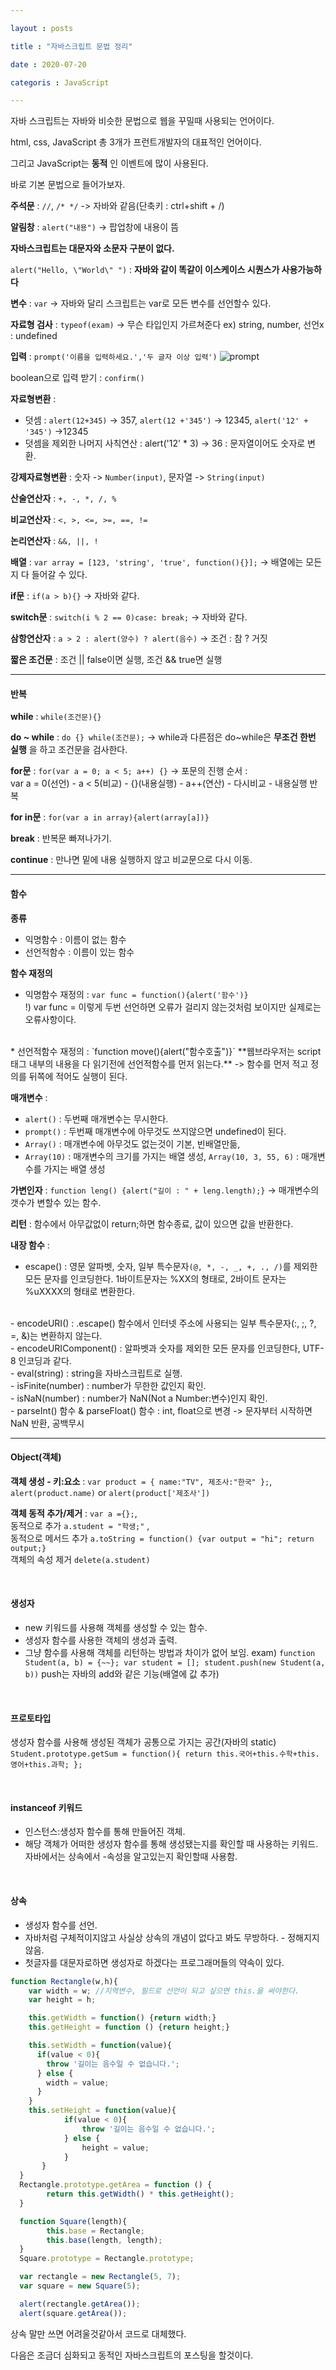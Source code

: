 ```yaml
---

layout : posts

title : "자바스크립트 문법 정리"

date : 2020-07-20

categoris : JavaScript

---
```


자바 스크립트는 자바와 비슷한 문법으로 웹을 꾸밀때 사용되는 언어이다.

html, css, JavaScript 총 3개가 프런트개발자의 대표적인 언어이다.

그리고 JavaScript는 **동적** 인 이벤트에 많이 사용된다.

바로 기본 문법으로 들어가보자.

**주석문** : `//`, `/* */` -> 자바와 같음(단축키 : ctrl+shift + /)

**알림창** : `alert("내용")` -> 팝업창에 내용이 뜸

**자바스크립트는 대문자와 소문자 구분이 없다.**

`alert("Hello, \"World\" ")` : **자바와 같이 똑같이 이스케이스 시퀀스가 사용가능하다**

**변수** : `var` -> 자바와 달리 스크립트는 var로 모든 변수를 선언할수 있다.

**자료형 검사** : `typeof(exam)` -> 무슨 타입인지 가르쳐준다 ex) string, number, 선언x : undefined

**입력** : `prompt('이름을 입력하세요.','두 글자 이상 입력')`
![prompt](https://user-images.githubusercontent.com/66049273/88000457-a4b2a680-cb38-11ea-9fe8-3855b4e633bb.png)

boolean으로 입력 받기 : `confirm()`

**자료형변환** :
* 덧셈 : `alert(12+345)` -> 357, `alert(12 +'345')` -> 12345, `alert('12' + '345')` ->12345
* 덧셈을 제외한 나머지 사칙연산 : alert('12' * 3) -> 36 : 문자열이어도 숫자로 변환.

**강제자료형변환** : 숫자 -> `Number(input)`, 문자열 -> `String(input)`

**산술연산자** : `+, -, *, /, %`

**비교연산자** : `<, >, <=, >=, ==, !=`

**논리연산자** : `&&, ||, !`

**배열** : `var array = [123, 'string', 'true', function(){}];` -> 배열에는 모든지 다 들어갈 수 있다.

**if문** : `if(a > b){}` -> 자바와 같다.

**switch문** : `switch(i % 2 == 0)case: break;` -> 자바와 같다.

**삼항연산자** : `a > 2 : alert(양수) ? alert(음수)` -> 조건 : 참 ? 거짓

**짧은 조건문** : 조건 || false이면 실행, 조건 && true면 실행

<hr>

<h4>반복</h4>

**while** : `while(조건문){}`

**do ~ while** : `do {} while(조건문);` -> while과 다른점은 do~while은 **무조건 한번 실행** 을 하고 조건문을 검사한다.

**for문** : `for(var a = 0; a < 5; a++) {}` -> 포문의 진행 순서 :  
  var a = 0(선언) - a < 5(비교) - {}(내용실행) - a++(연산) - 다시비교 - 내용실행 반복

**for in문** : `for(var a in array){alert(array[a])}`

**break** : 반복문 빠져나가기.

**continue** : 만나면 밑에 내용 실행하지 않고 비교문으로 다시 이동.

<hr>

<h4>함수</h4>

**종류**
* 익명함수 : 이름이 없는 함수
* 선언적함수 : 이름이 있는 함수

**함수 재정의**
* 익명함수 재정의 : `var func = function(){alert('함수')}`  
 !) var func = 이렇게 두번 선언하면 오류가 걸리지 않는것처럼 보이지만 실제로는 오류사항이다.
<br>
* 선언적함수 재정의 : `function move(){alert("함수호출")}`  
 **웹브라우저는 script태그 내부의 내용을 다 읽기전에 선언적함수를 먼저 읽는다.** -> 함수를 먼저 적고 정의를 뒤쪽에 적어도 실행이 된다.

**매개변수** :
* `alert()` : 두번째 매개변수는 무시한다.
* `prompt()` : 두번째 매개변수에 아무것도 쓰지않으면 undefined이 된다.
* `Array()` : 매개변수에 아무것도 없는것이 기본, 빈배열만듦,
* `Array(10)` : 매개변수의 크기를 가지는 배열 생성, `Array(10, 3, 55, 6)` : 매개변수를 가지는 배열 생성

**가변인자** : `function leng() {alert("길이 : " + leng.length);}` -> 매개변수의 갯수가 변할수 있는 함수.

**리턴** : 함수에서 아무값없이 return;하면 함수종료, 값이 있으면 값을 반환한다.

**내장 함수** :
- escape() : 영문 알파벳, 숫자, 일부 특수문자`(@, *, -, _, +, ., /)`를 제외한 모든 문자를 인코딩한다.  1바이트문자는 %XX의 형태로, 2바이트 문자는 %uXXXX의 형태로 변환한다.
<br>
- encodeURI() : .escape() 함수에서 인터넷 주소에 사용되는 일부 특수문자(:, ;, ?, =, &)는 변환하지 않는다.
<br>
-  encodeURIComponent() : 알파벳과 숫자를 제외한 모든 문자를 인코딩한다, UTF-8 인코딩과 같다.
<br>
-  eval(string) : string을 자바스크립트로 실행.
<br>
- isFinite(number) : number가 무한한 값인지 확인.
<br>
- isNaN(number) : number가 NaN(Not a Number:변수)인지 확인.
<br>
- parseInt() 함수 & parseFloat() 함수 : int, float으로 변경 -> 문자부터 시작하면 NaN 반환, 공백무시

<hr>
<h4>Object(객체)</h4>

**객체 생성 - 키:요소** : `var product = { name:"TV", 제조사:"한국" };`, `alert(product.name)` or `alert(product['제조사'])`

**객체 동적 추가/제거** : `var a ={};`,  
  동적으로 추가 `a.student = "학생;"` ,  
  동적으로 메서드 추가 `a.toString = function() {var output = "hi"; return output;}`  
  객체의 속성 제거 `delete(a.student)`

<br>

<h4>생성자</h4>

* new 키워드를 사용해 객체를 생성할 수 있는 함수.
* 생성자 함수를 사용한 객체의 생성과 출력.
* 그냥 함수를 사용해 객체를 리턴하는 방법과 차이가 없어 보임.
exam) `function Student(a, b) = {~~}; var student = []; student.push(new Student(a, b))`
push는 자바의 add와 같은 기능(배열에 값 추가)

<br>

<h4>프로토타입</h4>

생성자 함수를 사용해 생성된 객체가 공통으로 가지는 공간(자바의 static)
`Student.prototype.getSum = function(){ return this.국어+this.수학+this.영어+this.과학; };`

<br>

<h4>instanceof 키워드</h4>

- 인스턴스:생성자 함수를 통해 만들어진 객체.
- 해당 객체가 어떠한 생성자 함수를 통해 생성됐는지를 확인할 때 사용하는 키워드.  
자바에서는 상속에서 -속성을 알고있는지 확인할때 사용함.

<br>

<h4>상속</h4>

- 생성자 함수를 선언.
- 자바처럼 구체적이지않고 사실상 상속의 개념이 없다고 봐도 무방하다. - 정해지지않음.
- 첫글자를 대문자로하면 생성자로 하겠다는 프로그래머들의 약속이 있다.
```JavaScript
function Rectangle(w,h){
    var width = w; //지역변수, 필드로 선언이 되고 싶으면 this.을 써야한다.
    var height = h;

    this.getWidth = function() {return width;}
    this.getHeight = function () {return height;}

    this.setWidth = function(value){
      if(value < 0){
        throw '길이는 음수일 수 없습니다.';
      } else {
        width = value;
      }
    }
    this.setHeight = function(value){
	    	if(value < 0){
	    		throw '길이는 음수일 수 없습니다.';
	    	} else {
	    		height = value;
	    	}
	   }
  }
  Rectangle.prototype.getArea = function () {
      	return this.getWidth() * this.getHeight();
  }

  function Square(length){
    	this.base = Rectangle;
    	this.base(length, length);
  }
  Square.prototype = Rectangle.prototype;

  var rectangle = new Rectangle(5, 7);
  var square = new Square(5);

  alert(rectangle.getArea());
  alert(square.getArea());
```

상속 말만 쓰면 어려울것같아서 코드로 대체했다.

다음은 조금더 심화되고 동적인 자바스크립트의 포스팅을 할것이다.
